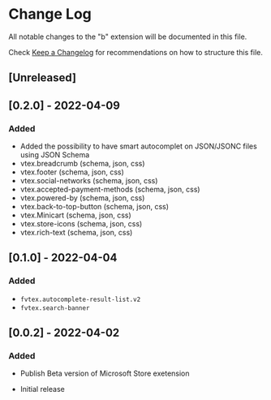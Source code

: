# Change Log

All notable changes to the "b" extension will be documented in this file.

Check [Keep a Changelog](http://keepachangelog.com/) for recommendations on how to structure this file.

## [Unreleased]

## [0.2.0] - 2022-04-09
### Added 
- Added the possibility to have smart autocomplet on JSON/JSONC files using JSON Schema
- vtex.breadcrumb (schema, json, css)
- vtex.footer (schema, json, css)
- vtex.social-networks (schema, json, css)
- vtex.accepted-payment-methods (schema, json, css)
- vtex.powered-by (schema, json, css)
- vtex.back-to-top-button (schema, json, css)
- vtex.Minicart (schema, json, css)
- vtex.store-icons (schema, json, css)
- vtex.rich-text (schema, json, css)
## [0.1.0] - 2022-04-04
### Added
- ``fvtex.autocomplete-result-list.v2``
- ``fvtex.search-banner``

## [0.0.2] - 2022-04-02
### Added 
- Publish Beta version of Microsoft Store exetension 

- Initial release